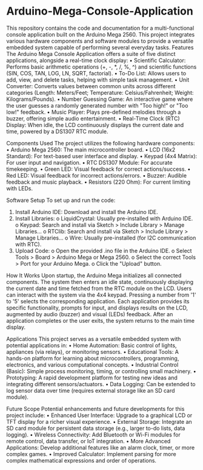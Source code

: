 # Arduino-Mega-Console-Application
This repository contains the code and documentation for a multi-functional console application built on the Arduino Mega 2560. This project integrates various hardware components and software modules to provide a versatile embedded system capable of performing several everyday tasks.
Features
The Arduino Mega Console Application offers a suite of five distinct applications, alongside a real-time clock display:
•	Scientific Calculator: Performs basic arithmetic operations (+, -, *, /, %, ^) and scientific functions (SIN, COS, TAN, LOG, LN, SQRT, factorial).
•	To-Do List: Allows users to add, view, and delete tasks, helping with simple task management.
•	Unit Converter: Converts values between common units across different categories (Length: Meters/Feet; Temperature: Celsius/Fahrenheit; Weight: Kilograms/Pounds).
•	Number Guessing Game: An interactive game where the user guesses a randomly generated number with "Too high!" or "Too low!" feedback.
•	Music Player: Plays pre-defined melodies through a buzzer, offering simple audio entertainment.
•	Real-Time Clock (RTC) Display: When idle, the LCD continuously displays the current date and time, powered by a DS1307 RTC module.

Components Used
The project utilizes the following hardware components:
•	Arduino Mega 2560: The main microcontroller board.
•	LCD (16x2 Standard): For text-based user interface and display.
•	Keypad (4x4 Matrix): For user input and navigation.
•	RTC DS1307 Module: For accurate timekeeping.
•	Green LED: Visual feedback for correct actions/success.
•	Red LED: Visual feedback for incorrect actions/errors.
•	Buzzer: Audible feedback and music playback.
•	Resistors (220 Ohm): For current limiting with LEDs.

Software Setup
To set up and run the code:
1.	Install Arduino IDE: Download and install the Arduino IDE.
2.	Install Libraries: 
o	LiquidCrystal: Usually pre-installed with Arduino IDE.
o	Keypad: Search and install via Sketch > Include Library > Manage Libraries...
o	RTClib: Search and install via Sketch > Include Library > Manage Libraries...
o	Wire: Usually pre-installed (for I2C communication with RTC).
3.	Upload Code: 
o	Open the provided .ino file in the Arduino IDE.
o	Select Tools > Board > Arduino Mega or Mega 2560.
o	Select the correct Tools > Port for your Arduino Mega.
o	Click the "Upload" button.

How It Works
Upon startup, the Arduino Mega initializes all connected components. The system then enters an idle state, continuously displaying the current date and time fetched from the RTC module on the LCD. Users can interact with the system via the 4x4 keypad. Pressing a number from '1' to '5' selects the corresponding application. Each application provides its specific functionality, prompts for input, and displays results on the LCD, augmented by audio (buzzer) and visual (LEDs) feedback. After an application completes or the user exits, the system returns to the main time display.

Applications
This project serves as a versatile embedded system with potential applications in:
•	Home Automation: Basic control of lights, appliances (via relays), or monitoring sensors.
•	Educational Tools: A hands-on platform for learning about microcontrollers, programming, electronics, and various computational concepts.
•	Industrial Control (Basic): Simple process monitoring, timing, or controlling small machinery.
•	Prototyping: A rapid development platform for testing new ideas and integrating different sensors/actuators.
•	Data Logging: Can be extended to log sensor data over time (requires external storage like an SD card module).

Future Scope
Potential enhancements and future developments for this project include:
•	Enhanced User Interface: Upgrade to a graphical LCD or TFT display for a richer visual experience.
•	External Storage: Integrate an SD card module for persistent data storage (e.g., larger to-do lists, data logging).
•	Wireless Connectivity: Add Bluetooth or Wi-Fi modules for remote control, data transfer, or IoT integration.
•	More Advanced Applications: Develop additional features like an alarm clock, timer, or more complex games.
•	Improved Calculator: Implement parsing for more complex mathematical expressions and order of operations.

